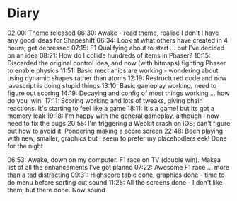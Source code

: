 Diary
=====

02:00: Theme released
06:30: Awake - read theme, realise I don't I have any good ideas for Shapeshift
06:34: Look at what others have created in 4 hours; get depressed
07:15: F1 Qualifying about to start ... but I've decided on an idea
08:21: How do I collide hundreds of items in Phaser?
10:15: Discarded the original control idea, and now (with bitmaps) fighting Phaser to enable physics
11:51: Basic mechanics are working - wondering about using dynamic shapes rather than atoms
12:19: Restructured code and now javascript is doing stupid things
13:10: Basic gameplay working, need to figure out scoring
14:19: Decaying and config of most things working ... how do you 'win'
17:11: Scoring working and lots of tweaks, giving chain reactions.  It's starting to feel like a game
18:11: It's a game!  but its got a memory leak
19:18: I'm happy with the general gameplay, although I now need to fix the bugs
20:55: I'm triggering a Webkit crash on iOS; can't figure out how to avoid it.  Pondering making a score screen
22:48: Been playing with new, smaller, graphics but I seem to prefer my placehodlers eek!  Done for the night

06:53: Awake, down on my computer.  F1 race on TV (double win).  Makea list of all the enhancements I've got plannd
07:22: Awesome F1 race ... more than a tad distracting
09:31: Highscore table done, graphics done - time to do menu before sorting out sound
11:25: All the screens done - I don't like them, but there done.  Now sound
